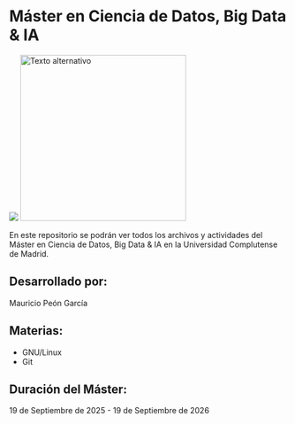 # Máster en Ciencia de Datos, Big Data & IA

![](https://www.ucm.es/themes/ucm24/media/img/logo.svg)
<img src="https://www.ucm.es/themes/ucm24/media/img/logo.svg" alt="Texto alternativo" width="300"/>


En este repositorio se podrán ver todos los archivos y actividades del Máster en Ciencia de Datos, Big Data & IA en la Universidad Complutense de Madrid.

## Desarrollado por:

Mauricio Peón García

## Materias:

- GNU/Linux
- Git


## Duración del Máster:

19 de Septiembre de 2025 - 19 de Septiembre de 2026


